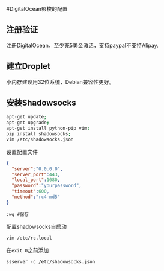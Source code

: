 #DigitalOcean影梭的配置

## 注册验证
注册DigitalOcean，至少充5美金激活，支持paypal不支持Alipay.

## 建立Droplet
小内存建议用32位系统，Debian兼容性更好。

## 安装Shadowsocks

```sh
apt-get update;
apt-get upgrade;
apt-get install python-pip vim;
pip install shadowsocks;
vim /etc/shadowsocks.json
```

设置配置文件

```json
{
  "server":"0.0.0.0",
  "server_port":443,
  "local_port":1080,
  "password":"yourpassword",
  "timeout":600,
  "method":"rc4-md5"
}
```
```vim
:wq #保存
```

配置shadowsocks自启动

```sh
vim /etc/rc.local
```
在`exit 0`之前添加

```
ssserver -c /etc/shadowsocks.json
```